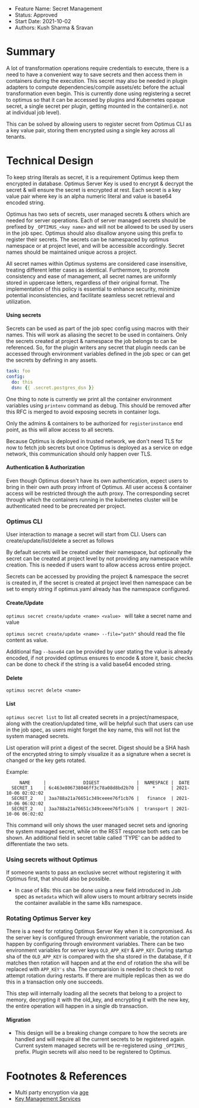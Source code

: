 - Feature Name: Secret Management
- Status: Approved
- Start Date: 2021-10-02
- Authors: Kush Sharma & Sravan 

# Summary

A lot of transformation operations require credentials to execute, there is a need to have a convenient way to save secrets and then access them in containers during the execution. This secret may also be needed in plugin adapters to compute dependencies/compile assets/etc before the actual transformation even begin. This is currently done using registering a secret to optimus so that it can be accessed by plugins and Kubernetes opaque secret, a single secret per plugin, getting mounted in the container(i.e. not at individual job level).

This can be solved by allowing users to register secret from Optimus CLI as a key value pair, storing them encrypted using a single key across all tenants.

# Technical Design

To keep string literals as secret, it is a requirement Optimus keep them encrypted in database. Optimus Server Key is used to encrypt & decrypt the secret & will ensure the secret is encrypted at rest. Each secret is a key value pair where key is an alpha numeric literal and value is base64 encoded string. 

Optimus has two sets of secrets, user managed secrets & others which are needed for server operations. Each of server managed secrets should be prefixed by `_OPTIMUS_<key name>` and will not be allowed to be used by users in the job spec. Optimus should also disallow anyone using this prefix to register their secrets. The secrets can be namespaced by optimus namespace or at project level, and will be accessible accordingly. Secret names should be maintained unique across a project.

All secret names within Optimus systems are considered case insensitive, treating different letter cases as identical. Furthermore, to promote consistency and ease of management, all secret names are uniformly stored in uppercase letters, regardless of their original format. The implementation of this policy is essential to enhance security, minimize potential inconsistencies, and facilitate seamless secret retrieval and utilization.

#### Using secrets

Secrets can be used as part of the job spec config using macros with their names. This will work as aliasing the secret to be used in containers. Only the secrets created at project & namespace the job belongs to can be referenced. So, for the plugin writers any secret that plugin needs can be accessed through environment variables defined in the job spec or can get the secrets by defining in any assets.

```yaml
task: foo
config:
  do: this
  dsn: {{ .secret.postgres_dsn }}
```

One thing to note is currently we print all the container environment variables using `printenv` command as debug. This should be removed after this RFC is merged to avoid exposing secrets in container logs.

Only the admins & containers to be authorized for `registerinstance` end point, as this will allow access to all secrets.

Because Optimus is deployed in trusted network, we don't need TLS for now to fetch job secrets but once Optimus is deployed as a service on edge network, this communication should only happen over TLS. 

#### Authentication & Authorization

Even though Optimus doesn't have its own authentication, expect users to bring in their own auth proxy infront of Optimus. All user access & container access will be restricted through the auth proxy. The corresponding secret through which the containers running in the kubernetes cluster will be authenticated need to be precreated per project.

### Optimus CLI

User interaction to manage a secret will start from CLI. Users can create/update/list/delete a secret as follows

By default secrets will be created under their namespace, but optionally the secret can be created at project level by not providing any namespace while creation. This is needed if users want to allow access across entire project.

Secrets can be accessed by providing the project & namespace the secret is created in, if the secret is created at project level then namespace can be set to empty string if optimus.yaml already has the namespace configured.

#### Create/Update

`optimus secret create/update <name> <value> ` will take a secret name and value

`optimus secret create/update <name> --file="path"` should read the file content as value. 

Additional flag `--base64` can  be provided by user stating the value is already encoded, if not provided optimus ensures to encode & store it, basic checks can be done to check if the string is a valid base64 encoded string.

#### Delete

`optimus secret delete <name>` 

#### List

`optimus secret list` to list all created secrets in a project/namespace, along with the creation/updated time, will be helpful such that users can use in the job spec, as users might forget the key name, this will not list the system managed secrets.

List operation will print a digest of the secret. Digest should be a SHA hash of the encrypted string to simply visualize it as a signature when a secret is changed or the key gets rotated.

 Example:

```
     NAME     |              DIGEST              |  NAMESPACE |  DATE
  SECRET_1    | 6c463e806738046ff3c78a08d8bd2b70 |     *      | 2021-10-06 02:02:02
  SECRET_2    | 3aa788a21a76651c349ceeee76f1cb76 |   finance  | 2021-10-06 06:02:02
  SECRET_2    | 3aa788a21a76651c349ceeee76f1cb76 |  transport | 2021-10-06 06:02:02
```

This command will only shows the user managed secret sets and ignoring the system managed secret, while on the REST response 
both sets can be shown. An additional field in secret table called 'TYPE' can be added to differentiate the two sets. 

### Using secrets without Optimus

If someone wants to pass an exclusive secret without registering it with Optimus first, that should also be possible. 

- In case of k8s: this can be done using a new field introduced in Job spec as `metadata` which will allow users to mount arbitrary secrets inside the container available in the same k8s namespace.

### Rotating Optimus Server key

There is a need for rotating Optimus Server Key when it is compromised. As the server key is configured through environment variable, the rotation can happen by configuring through environment variables. There can be two environment variables for server keys `OLD_APP_KEY` & `APP_KEY`. During startup sha of the `OLD_APP_KEY` is compared with the sha stored in the database, if it matches then rotation will happen and at the end of rotation the sha will be replaced with  `APP_KEY's` sha. The comparision is needed to check to not attempt rotation during restarts. If there are multiple replicas then as we do this in a transaction only one succeeds.

This step will internally loading all the secrets that belong to a project to memory, decrypting it with the old_key, and encrypting it with the new key, the entire operation will happen in a single db transaction.

#### Migration

- This design will be a breaking change compare to how the secrets are handled and will require all the current secrets to be registered again. 
Current system managed secrets will be re-registered using `_OPTIMUS_` prefix. Plugin secrets will also need to be registered to Optimus.

# Footnotes & References

- Multi party encryption via [age](https://github.com/FiloSottile/age)
- [Key Management Services ](https://gocloud.dev/howto/secrets/)

